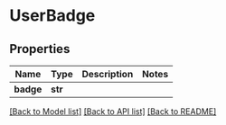 # UserBadge

## Properties
Name | Type | Description | Notes
------------ | ------------- | ------------- | -------------
**badge** | **str** |  | 

[[Back to Model list]](../README.md#documentation-for-models) [[Back to API list]](../README.md#documentation-for-api-endpoints) [[Back to README]](../README.md)

